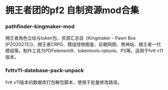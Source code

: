 # 拥王者团的pf2 自制资源mod合集
### pathfinder-kingmaker-mod

拥王者角色立绘与token包，资源汇总自《Kingmaker - Pawn Box [PZO2027E]》、拥王者CRPG、模组怪物图鉴、前朝网图、男神站、拥王者一代模组等。制作工具为PDFelement9、tokentools-rptools、PS等。适用于fvtt v11版本。

### fvttv11-datebase-pack-unpack

fvtt v11版本的数据库打包解包脚本，使用于批量修改路径。
